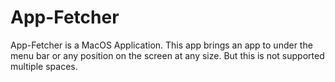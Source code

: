 # App-Fetcher
App-Fetcher is a MacOS Application. This app brings an app to under the menu bar or any position on the screen at any size. But this is not supported multiple spaces.
